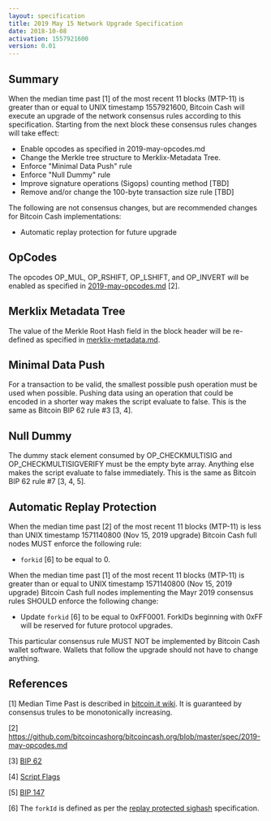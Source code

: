 ```yaml
---
layout: specification
title: 2019 May 15 Network Upgrade Specification
date: 2018-10-08
activation: 1557921600
version: 0.01
---
```


## Summary

When the median time past [1] of the most recent 11 blocks (MTP-11) is greater than or equal to UNIX timestamp 1557921600, Bitcoin Cash will execute an upgrade of the network consensus rules according to this specification. Starting from the next block these consensus rules changes will take effect:

* Enable opcodes as specified in 2019-may-opcodes.md
* Change the Merkle tree structure to Merklix-Metadata Tree.
* Enforce "Minimal Data Push" rule
* Enforce "Null Dummy" rule
* Improve signature operations (Sigops) counting method [TBD]
* Remove and/or change the 100-byte transaction size rule [TBD]

The following are not consensus changes, but are recommended changes for Bitcoin Cash implementations:

* Automatic replay protection for future upgrade

## OpCodes

The opcodes OP_MUL, OP_RSHIFT, OP_LSHIFT, and OP_INVERT will be enabled as specified in [2019-may-opcodes.md](2019-may-opcodes.md) [2].

## Merklix Metadata Tree

The value of the Merkle Root Hash field in the block header will be re-defined as specified in [merklix-metadata.md](merklix-metadata.md).

## Minimal Data Push

For a transaction to be valid, the smallest possible push operation must be used when possible. Pushing data using an operation that could be encoded in a shorter way makes the script evaluate to false. This is the same as Bitcoin BIP 62 rule #3 [3, 4].

## Null Dummy

The dummy stack element consumed by OP_CHECKMULTISIG and OP_CHECKMULTISIGVERIFY must be the empty byte array. Anything else makes the script evaluate to false immediately. This is the same as Bitcoin BIP 62 rule #7 [3, 4, 5].

## Automatic Replay Protection

When the median time past [2] of the most recent 11 blocks (MTP-11) is less than UNIX timestamp 1571140800 (Nov 15, 2019 upgrade) Bitcoin Cash full nodes MUST enforce the following rule:

 * `forkid` [6] to be equal to 0.

When the median time past [1] of the most recent 11 blocks (MTP-11) is greater than or equal to UNIX timestamp 1571140800 (Nov 15, 2019 upgrade) Bitcoin Cash full nodes implementing the Mayr 2019 consensus rules SHOULD enforce the following change:

 * Update `forkid` [6] to be equal to 0xFF0001.  ForkIDs beginning with 0xFF will be reserved for future protocol upgrades.

This particular consensus rule MUST NOT be implemented by Bitcoin Cash wallet software. Wallets that follow the upgrade should not have to change anything.

## References

[1] Median Time Past is described in [bitcoin.it wiki](https://en.bitcoin.it/wiki/Block_timestamp). It is guaranteed by consensus trules to be monotonically increasing.

[2] https://github.com/bitcoincashorg/bitcoincash.org/blob/master/spec/2019-may-opcodes.md

[3] [BIP 62](https://github.com/bitcoin/bips/blob/master/bip-0062.mediawiki)

[4] [Script Flags](https://github.com/Bitcoin-ABC/bitcoin-abc/blob/058a6c027b5d4749b4fa23a0ac918e5fc04320e8/src/script/script_flags.h)

[5] [BIP 147](https://github.com/bitcoin/bips/blob/master/bip-0147.mediawiki)

[6] The `forkId` is defined as per the [replay protected sighash](replay-protected-sighash.md) specification.

